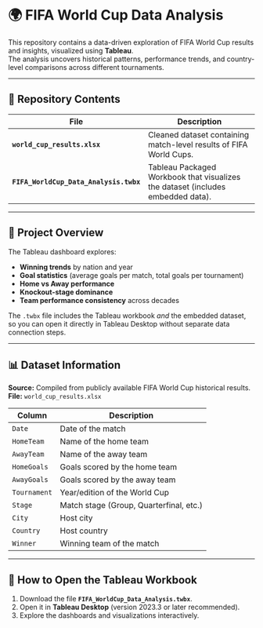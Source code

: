 # 🌍 FIFA World Cup Data Analysis

This repository contains a data-driven exploration of FIFA World Cup results and insights, visualized using **Tableau**.  
The analysis uncovers historical patterns, performance trends, and country-level comparisons across different tournaments.

---

## 📁 Repository Contents

| File | Description |
|------|--------------|
| **`world_cup_results.xlsx`** | Cleaned dataset containing match-level results of FIFA World Cups. |
| **`FIFA_WorldCup_Data_Analysis.twbx`** | Tableau Packaged Workbook that visualizes the dataset (includes embedded data). |

---

## 🧠 Project Overview

The Tableau dashboard explores:
- **Winning trends** by nation and year  
- **Goal statistics** (average goals per match, total goals per tournament)  
- **Home vs Away performance**  
- **Knockout-stage dominance**  
- **Team performance consistency** across decades  

The `.twbx` file includes the Tableau workbook *and* the embedded dataset, so you can open it directly in Tableau Desktop without separate data connection steps.

---

## 📊 Dataset Information

**Source:** Compiled from publicly available FIFA World Cup historical results.  
**File:** `world_cup_results.xlsx`

| Column | Description |
|---------|--------------|
| `Date` | Date of the match |
| `HomeTeam` | Name of the home team |
| `AwayTeam` | Name of the away team |
| `HomeGoals` | Goals scored by the home team |
| `AwayGoals` | Goals scored by the away team |
| `Tournament` | Year/edition of the World Cup |
| `Stage` | Match stage (Group, Quarterfinal, etc.) |
| `City` | Host city |
| `Country` | Host country |
| `Winner` | Winning team of the match |

---

## 🚀 How to Open the Tableau Workbook

1. Download the file **`FIFA_WorldCup_Data_Analysis.twbx`**.
2. Open it in **Tableau Desktop** (version 2023.3 or later recommended).
3. Explore the dashboards and visualizations interactively.

